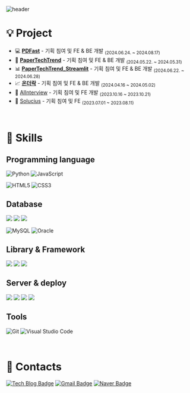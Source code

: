 ![header](https://capsule-render.vercel.app/api?type=waving&color=gradient&height=200&section=header&text=HeounJu's_Repo&fontSize=40)


# 💡 Project

- 💻 [**PDFast**](https://github.com/sinizzu) - 기획 침여 및 FE & BE 개발 <sub>(2024.06.24. ~ 2024.08.17)</sub>
- 📝 [**PaperTechTrend**](https://github.com/wjdguswn1203/PaperTechTrend) - 기획 침여 및 FE & BE 개발 <sub>(2024.05.22. ~ 2024.05.31)</sub>
- 📊 [**PaperTechTrend_Streamlit**](https://github.com/wjdguswn1203/PTT_Stramlit) - 기획 침여 및 FE & BE 개발 <sub>(2024.06.22. ~ 2024.06.28)</sub>
- 📈 [**온더락**](https://github.com/wjdguswn1203/AWS_HJ_apiProject) - 기획 침여 및 FE & BE 개발 <sub>(2024.04.16 ~ 2024.05.02)</sub>
- 💼 [AIInterview](https://github.com/wjdguswn1203/AIInterview) - 기획 침여 및 FE 개발 <sub>(2023.10.16 ~ 2023.10.21)</sub>
- 📐 [Solucius](https://github.com/wjdguswn1203/solucius) - 기획 침여 및 FE <sub>(2023.07.01 ~ 2023.08.11)</sub>

<br>

# 💪 Skills

## Programming language

![Python](https://img.shields.io/badge/Python-3776AB.svg?&style=for-the-badge&logo=Python&logoColor=white)
![JavaScript](https://img.shields.io/badge/JavaScript-F7DF1E.svg?&style=for-the-badge&logo=JavaScript&logoColor=white)

![HTML5](https://img.shields.io/badge/HTML5-E34F26.svg?&style=for-the-badge&logo=HTML5&logoColor=white)
![CSS3](https://img.shields.io/badge/CSS3-1572B6.svg?&style=for-the-badge&logo=CSS3&logoColor=white)

## Database

<img src="https://img.shields.io/badge/AWS_RDS-527FFF?logo=amazonrds&logoColor=fff&style=for-the-badge"> <img src="https://img.shields.io/badge/weaviate-6EBE49?style=for-the-badge"/> <img src="https://img.shields.io/badge/-MongoDB-13aa52?style=for-the-badge&logo=mongodb&logoColor=white"/>

![MySQL](https://img.shields.io/badge/MySQL-4479A1.svg?&style=for-the-badge&logo=MySQL&logoColor=white)
![Oracle](https://img.shields.io/badge/Oracle-F80000.svg?&style=for-the-badge&logo=Oracle&logoColor=white)

## Library & Framework

<img src="https://img.shields.io/badge/FastAPI-009688?style=for-the-badge&logo=fastapi&logoColor=white"/> <img src="https://img.shields.io/badge/Streamlit-FF4B4B?style=for-the-badge&logo=streamlit&logoColor=white"/> <img src="https://img.shields.io/badge/react-61DAFB?style=for-the-badge&logo=react&logoColor=white"/>
<br/>

## Server & deploy

<img src="https://img.shields.io/badge/AWS_EC2-FF9900?style=for-the-badge&logo=amazonec2&logoColor=white"/> <img src="https://img.shields.io/badge/Docker-2496ED?style=for-the-badge&logo=docker&logoColor=white"/> <img src="https://img.shields.io/badge/Node.js-5FA04E?style=for-the-badge&logo=nodedotjs&logoColor=white"/> <img src="https://img.shields.io/badge/PHP-777BB4?style=for-the-badge&logo=php&logoColor=white"/> 
<br/>

## Tools
![Git](https://img.shields.io/badge/Git-F05032.svg?&style=for-the-badge&logo=Git&logoColor=white)
![Visual Studio Code](https://img.shields.io/badge/Visual%20Studio%20Code-007ACC.svg?&style=for-the-badge&logo=Visual%20Studio%20Code&logoColor=white)

<br>

# 💌 Contacts
[![Tech Blog Badge](http://img.shields.io/badge/-Tech%20blog-black?style=flat-square&logo=github&link=https://guswnqmffn.tistory.com/)](https://guswnqmffn.tistory.com/)
[![Gmail Badge](https://img.shields.io/badge/Gmail-d14836?style=flat-square&logo=Gmail&logoColor=white&link=mailto:wjdguswn0954@gmail.com)](mailto:wjdguswn0954@gmail.com)
[![Naver Badge](https://img.shields.io/badge/Naver-03C75A?style=flat-square&logo=naver&logoColor=white&link=mailto:wjdguswn1203@naver.com)](mailto:wjdguswn1203@naver.com)

<br>

<!-- 
[![Solved.ac
프로필](http://mazassumnida.wtf/api/v2/generate_badge?boj=wjdguswn1203)](https://solved.ac/wjdguswn1203)
![mazandi profile](http://mazandi.herokuapp.com/api?handle=wjdguswn1203&theme=dark)
-->
